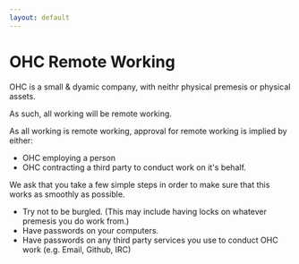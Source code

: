 ```yaml
---
layout: default
---
```

# OHC Remote Working

OHC is a small & dyamic company, with neithr physical premesis or physical assets.

As such, all working will be remote working.

As all working is remote working, approval for remote working is implied by either:

* OHC employing a person
* OHC contracting a third party to conduct work on it's behalf.

We ask that you take a few simple steps in order to make sure that this works as smoothly as possible.

* Try not to be burgled. (This may include having locks on whatever premesis you do work from.)
* Have passwords on your computers.
* Have passwords on any third party services you use to conduct OHC work (e.g. Email, Github, IRC)
